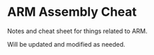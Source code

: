 # ARM Assembly Cheat

Notes and cheat sheet for things related to ARM.

Will be updated and modified as needed.
